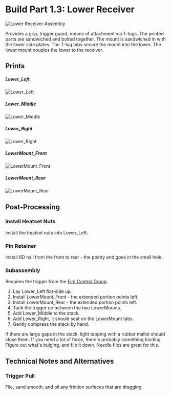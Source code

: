 # Build Part 1.3: Lower Receiver

![Lower Receiver Assembly](../Assembly_Lower.jpg)

Provides a grip, trigger guard, means of attachment via T-lugs.
The printed parts are sandwiched and bolted together.
The mount is sandwiched in with the lower side plates.
The T-lug tabs secure the mount into the lower.
The lower mount couples the lower to the receiver.


## Prints

##### Lower_Left
![Lower_Left](Lower_Left_thumb.jpg)

##### Lower_Middle
![Lower_Middle](Lower_Middle_thumb.jpg)

##### Lower_Right
![Lower_Right](Lower_Right_thumb.jpg)

##### LowerMount_Front
![LowerMount_Front](LowerMount_Front_thumb.jpg)

##### LowerMount_Rear
![LowerMount_Rear](LowerMount_Rear_thumb.jpg)

## Post-Processing

### Install Heatset Nuts
Install the heatset nuts into Lower_Left.

### Pin Retainer
Install 6D nail from the front to rear - the pointy end goes in the small hole.

### Subassembly
Requires the trigger from the [Fire Control Group](../FCG.md).

1. Lay Lower_Left flat-side up.
2. Install LowerMount_Front - the extended portion points left.
3. Install LowerMount_Rear - the extended portion points left.
4. Tuck the trigger up between the two LowerMounts.
5. Add Lower_Middle to the stack.
6. Add Lower_Right, it should seat on the LowerMount tabs.
7. Gently compress the stack by hand.

If there are large gaps in the stack, light tapping with a rubber mallet should
close them. If you need a lot of force, there's probably something binding. 
Figure out what's bulging, and file it down. Needle files are great for this.

## Technical Notes and Alternatives

### Trigger Pull
File, sand smooth, and oil any friction surfaces that are dragging.
